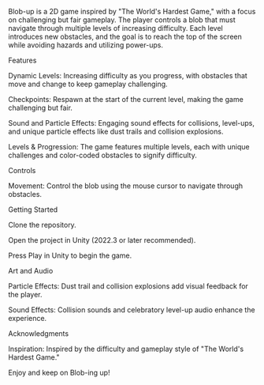 Blob-up is a 2D game inspired by "The World's Hardest Game," with a focus on challenging but fair gameplay. The player controls a blob that must navigate through multiple levels of increasing difficulty. Each level introduces new obstacles, and the goal is to reach the top of the screen while avoiding hazards and utilizing power-ups.

Features

Dynamic Levels: Increasing difficulty as you progress, with obstacles that move and change to keep gameplay challenging.

Checkpoints: Respawn at the start of the current level, making the game challenging but fair.

Sound and Particle Effects: Engaging sound effects for collisions, level-ups, and unique particle effects like dust trails and collision explosions.

Levels & Progression: The game features multiple levels, each with unique challenges and color-coded obstacles to signify difficulty.

Controls

Movement: Control the blob using the mouse cursor to navigate through obstacles.

Getting Started

Clone the repository.

Open the project in Unity (2022.3 or later recommended).

Press Play in Unity to begin the game.

Art and Audio

Particle Effects: Dust trail and collision explosions add visual feedback for the player.

Sound Effects: Collision sounds and celebratory level-up audio enhance the experience.

Acknowledgments

Inspiration: Inspired by the difficulty and gameplay style of "The World's Hardest Game."

Enjoy and keep on Blob-ing up!
